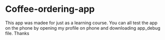 # Coffee-ordering-app
This app was madee for just as a learning course. You can all test the app on the phone by opening my profile on phone and downloading app_debug file.
Thanks
